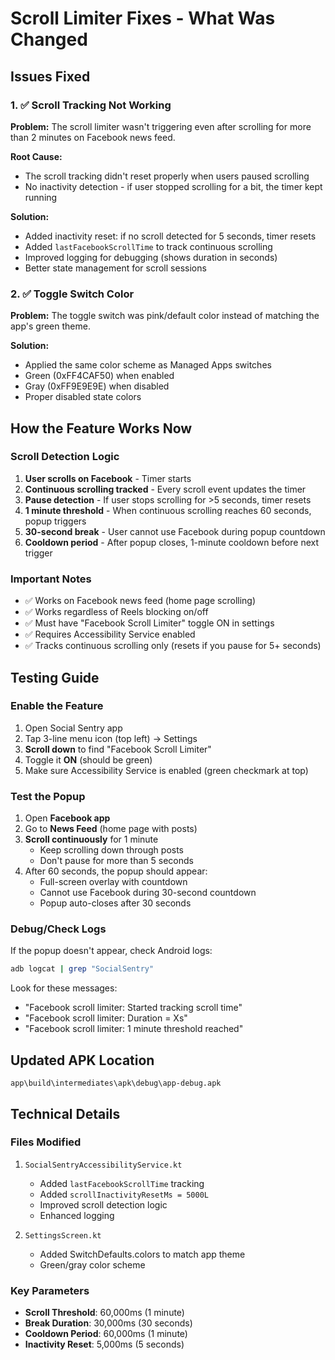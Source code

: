 # Scroll Limiter Fixes - What Was Changed

## Issues Fixed

### 1. ✅ Scroll Tracking Not Working
**Problem:** The scroll limiter wasn't triggering even after scrolling for more than 2 minutes on Facebook news feed.

**Root Cause:** 
- The scroll tracking didn't reset properly when users paused scrolling
- No inactivity detection - if user stopped scrolling for a bit, the timer kept running

**Solution:**
- Added inactivity reset: if no scroll detected for 5 seconds, timer resets
- Added `lastFacebookScrollTime` to track continuous scrolling
- Improved logging for debugging (shows duration in seconds)
- Better state management for scroll sessions

### 2. ✅ Toggle Switch Color
**Problem:** The toggle switch was pink/default color instead of matching the app's green theme.

**Solution:**
- Applied the same color scheme as Managed Apps switches
- Green (0xFF4CAF50) when enabled
- Gray (0xFF9E9E9E) when disabled
- Proper disabled state colors

## How the Feature Works Now

### Scroll Detection Logic
1. **User scrolls on Facebook** - Timer starts
2. **Continuous scrolling tracked** - Every scroll event updates the timer
3. **Pause detection** - If user stops scrolling for >5 seconds, timer resets
4. **1 minute threshold** - When continuous scrolling reaches 60 seconds, popup triggers
5. **30-second break** - User cannot use Facebook during popup countdown
6. **Cooldown period** - After popup closes, 1-minute cooldown before next trigger

### Important Notes
- ✅ Works on Facebook news feed (home page scrolling)
- ✅ Works regardless of Reels blocking on/off
- ✅ Must have "Facebook Scroll Limiter" toggle ON in settings
- ✅ Requires Accessibility Service enabled
- ✅ Tracks continuous scrolling only (resets if you pause for 5+ seconds)

## Testing Guide

### Enable the Feature
1. Open Social Sentry app
2. Tap 3-line menu icon (top left) → Settings
3. **Scroll down** to find "Facebook Scroll Limiter" 
4. Toggle it **ON** (should be green)
5. Make sure Accessibility Service is enabled (green checkmark at top)

### Test the Popup
1. Open **Facebook app**
2. Go to **News Feed** (home page with posts)
3. **Scroll continuously** for 1 minute
   - Keep scrolling down through posts
   - Don't pause for more than 5 seconds
4. After 60 seconds, the popup should appear:
   - Full-screen overlay with countdown
   - Cannot use Facebook during 30-second countdown
   - Popup auto-closes after 30 seconds

### Debug/Check Logs
If the popup doesn't appear, check Android logs:
```bash
adb logcat | grep "SocialSentry"
```

Look for these messages:
- "Facebook scroll limiter: Started tracking scroll time"
- "Facebook scroll limiter: Duration = Xs"
- "Facebook scroll limiter: 1 minute threshold reached"

## Updated APK Location
`app\build\intermediates\apk\debug\app-debug.apk`

## Technical Details

### Files Modified
1. `SocialSentryAccessibilityService.kt`
   - Added `lastFacebookScrollTime` tracking
   - Added `scrollInactivityResetMs = 5000L` 
   - Improved scroll detection logic
   - Enhanced logging

2. `SettingsScreen.kt`
   - Added SwitchDefaults.colors to match app theme
   - Green/gray color scheme

### Key Parameters
- **Scroll Threshold**: 60,000ms (1 minute)
- **Break Duration**: 30,000ms (30 seconds)
- **Cooldown Period**: 60,000ms (1 minute)
- **Inactivity Reset**: 5,000ms (5 seconds)

